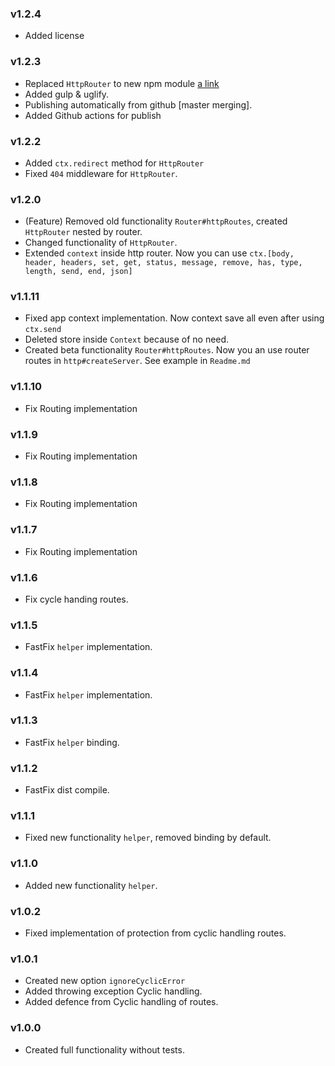 ### v1.2.4
* Added license

### v1.2.3
* Replaced `HttpRouter` to new npm module [a link](https://www.npmjs.com/package/midmare-http-router)
* Added gulp & uglify.
* Publishing automatically from github \[master merging].
* Added Github actions for publish

### v1.2.2
* Added `ctx.redirect` method for `HttpRouter`
* Fixed `404` middleware for `HttpRouter`.

### v1.2.0
* (Feature) Removed old functionality `Router#httpRoutes`, created `HttpRouter` nested by router.
* Changed functionality of `HttpRouter`.
* Extended `context` inside http router. Now you can use `ctx.[body, header, headers, set, get, status, message, remove, has, type, length, send, end, json]`

### v1.1.11
* Fixed app context implementation. Now context save all even after using `ctx.send`
* Deleted store inside `Context` because of no need.
* Created beta functionality `Router#httpRoutes`. Now you an use router routes in `http#createServer`.
See example in `Readme.md` 

### v1.1.10
* Fix Routing implementation

### v1.1.9
* Fix Routing implementation

### v1.1.8
* Fix Routing implementation

### v1.1.7
* Fix Routing implementation

### v1.1.6
* Fix cycle handing routes.

### v1.1.5
* FastFix `helper` implementation.

### v1.1.4
* FastFix `helper` implementation.

### v1.1.3
* FastFix `helper` binding.

### v1.1.2
* FastFix dist compile.

### v1.1.1
* Fixed new functionality `helper`, removed binding by default.

### v1.1.0
* Added new functionality `helper`.

### v1.0.2
* Fixed implementation of protection from cyclic handling routes.

### v1.0.1
* Created new option `ignoreCyclicError`
* Added throwing exception Cyclic handling.
* Added defence from Cyclic handling of routes.

### v1.0.0
* Created full functionality without tests.